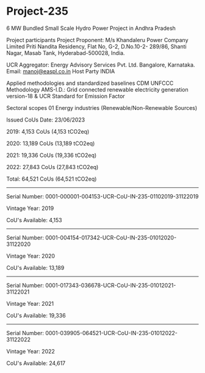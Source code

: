 # Project-235
6 MW Bundled Small Scale Hydro Power Project in Andhra Pradesh

Project participants Project Proponent:
M/s Khandaleru Power Company Limited
Priti Nandita Residency, Flat No, G-2, D.No.10-2-
289/86, Shanti Nagar, Masab Tank,
Hyderabad-500028, India.

UCR Aggregator:
Energy Advisory Services Pvt. Ltd.
Bangalore, Karnataka.
Email: manoj@easpl.co.in
Host Party INDIA

Applied methodologies and standardized baselines CDM UNFCCC Methodology AMS-I.D.:
Grid connected renewable electricity generation
version-18 &
UCR Standard for Emission Factor

Sectoral scopes 01 Energy industries (Renewable/Non-Renewable
Sources)

Issued CoUs Date: 23/06/2023

2019: 4,153 CoUs (4,153 tCO2eq)

2020: 13,189 CoUs (13,189 tCO2eq)

2021: 19,336 CoUs (19,336 tCO2eq)

2022: 27,843 CoUs (27,843 tCO2eq)

Total: 64,521 CoUs (64,521 tCO2eq)
__________________________

Serial Number: 0001-000001-004153-UCR-CoU-IN-235-01102019-31122019

Vintage Year: 2019

CoU's Available: 4,153
__________________________
Serial Number: 0001-004154-017342-UCR-CoU-IN-235-01012020-31122020

Vintage Year: 2020

CoU's Available: 13,189
_____________________
Serial Number: 0001-017343-036678-UCR-CoU-IN-235-01012021-31122021

Vintage Year: 2021

CoU's Available: 19,336
___________________
Serial Number: 0001-039905-064521-UCR-CoU-IN-235-01012022-31122022

Vintage Year: 2022

CoU's Available: 24,617
